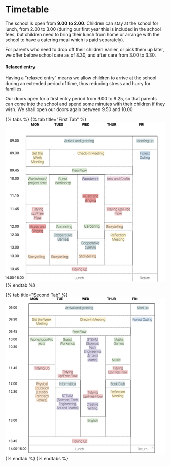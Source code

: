 # Timetable

The school is open from **9.00 to 2.00**. Children can stay at the school for lunch, from 2.00 to 3.00 \(during our first year this is included in the school fees, but children need to bring their lunch from home or arrange with the school to have a catering meal which is paid separately\). 

For parents who need to drop off their children earlier, or pick them up later, we offer before school care as of 8.30, and after care from 3.00 to 3.30. 

#### Relaxed entry

Having a "relaxed entry" means we allow children to arrive at the school during an extended period of time, thus reducing stress and hurry for families.

Our doors open for a first entry period from 9.00 to 9:25, so that parents can come into the school and spend some minutes with their children if they wish. We shall open our doors again between 9.50 and 10.00.

{% tabs %}
{% tab title="First Tab" %}
![](../.gitbook/assets/timetable-eyfs.png)
{% endtab %}

{% tab title="Second Tab" %}
![](../.gitbook/assets/primary-timetable.png)
{% endtab %}
{% endtabs %}


